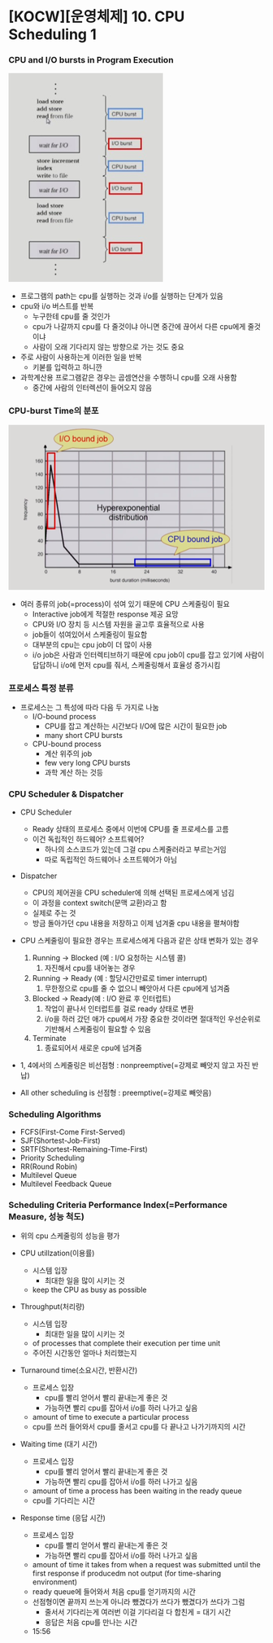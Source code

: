 # [KOCW\][운영체제] 10. CPU Scheduling 1

### CPU and I/O bursts in Program Execution

![15](./img/15.jpg)

- 프로그램의 path는 cpu를 실행하는 것과 i/o를 실행하는 단계가 있음
- cpu와 i/o 버스트를 반복
  - 누구한테 cpu를 줄 것인가
  - cpu가 나갈까지 cpu를 다 줄것이냐 아니면 중간에 끊어서 다른 cpu에게 줄것이냐
  - 사람이 오래 기다리지 않는 방향으로 가는 것도 중요
- 주로 사람이 사용하는게 이러한 일을 반복
  - 키볻를 입력하고 하니깐
- 과학계산용 프로그램같은 경우는 곱셈연산을 수행하니 cpu를 오래 사용함
  - 중간에 사람의 인터렉션이 들어오지 않음

### CPU-burst Time의 분포

![16](./img/16.png)

- 여러 종류의 job(=process)이 섞여 있기 때문에 CPU 스케줄링이 필요
  - Interactive job에게 적절한 response 제공 요망
  - CPU와 I/O 장치 등 시스템 자원을 골고루 효율적으로 사용
  - job들이 섞여있어서 스케줄링이 필요함
  - 대부분의 cpu는 cpu job이 더 많이 사용
  - i/o job은 사람과 인터렉티브하기 때문에 cpu job이 cpu를 잡고 있기에 사람이 답답하니 i/o에 먼저 cpu를 줘서, 스케줄링해서 효율성 증가시킴

### 프로세스 특정 분류

- 프로세스는 그 특성에 따라 다음 두 가지로 나눔
  - I/O-bound process
    - CPU를 잡고 계산하는 시간보다 I/O에 많은 시간이 필요한 job
    - many short CPU bursts
  - CPU-bound process
    - 계산 위주의 job
    - few very long CPU bursts
    - 과학 계산 하는 것등

### CPU Scheduler & Dispatcher

- CPU Scheduler

  - Ready 상태의 프로세스 중에서 이번에 CPU를 줄 프로세스를 고름
  - 이건 독립적인 하드웨어? 소프트웨어?
    - 하나의 소스코드가 있는데 그걸 cpu 스케줄러라고 부르는거임
    - 따로 독립적인 하드웨어나 소프트웨어가 아님

- Dispatcher

  - CPU의 제어권을 CPU scheduler에 의해 선택된 프로세스에게 넘김
  - 이 과정을 context switch(문맥 교환)라고 함
  - 실제로 주는 것
  - 방금 돌아가던 cpu 내용을 저장하고 이제 넘겨줄 cpu 내용을 펼쳐야함

- CPU 스케줄링이 필요한 경우는 프로세스에게 다음과 같은 상태 변화가 있는 경우

  1.  Running -> Blocked (예 : I/O 요청하는 시스템 콜)
      1.  자진해서 cpu를 내어놓는 경우
  2.  Running -> Ready (예 : 할당시간만료로 timer interrupt)
      1.  무한정으로 cpu를 줄 수 없으니 빼앗아서 다른 cpu에게 넘겨줌
  3.  Blocked -> Ready(예 : I/O 완료 후 인터럽트)
      1.  작업이 끝나서 인터럽트를 걸로 ready 상태로 변환
      2.  i/o을 하러 갔던 애가 cpu에서 가장 중요한 것이라면 절대적인 우선순위로 기반해서 스케줄링이 필요할 수 있음
  4.  Terminate
      1.  종료되어서 새로운 cpu에 넘겨줌

- 1, 4에서의 스케줄링은 비선점형 : nonpreemptive(=강제로 빼앗지 않고 자진 반납)

- All other scheduling is 선점형 : preemptive(=강제로 빼앗음)

### Scheduling Algorithms

- FCFS(First-Come First-Served)
- SJF(Shortest-Job-First)
- SRTF(Shortest-Remaining-Time-First)
- Priority Scheduling
- RR(Round Robin)
- Multilevel Queue
- Multilevel Feedback Queue

### Scheduling Criteria Performance Index(=Performance Measure, 성능 척도)

- 위의 cpu 스케줄링의 성능을 평가

- CPU utillzation(이용률)
  - 시스템 입장
    - 최대한 일을 많이 시키는 것
  - keep the CPU as busy as possible
- Throughput(처리량)
  - 시스템 입장
    - 최대한 일을 많이 시키는 것
  - of processes that complete their execution per time unit
  - 주어진 시간동안 얼마나 처리했는지
- Turnaround time(소요시간, 반환시간)
  - 프로세스 입장
    - cpu를 빨리 얻어서 빨리 끝내는게 좋은 것 
    - 가능하면 빨리 cpu를 잡아서 i/o를 하러 나가고 싶음
  - amount of time to execute a particular process
  - cpu를 쓰러 들어와서 cpu를 줄서고 cpu를 다 끝나고 나가기까지의 시간
- Waiting time (대기 시간)
  - 프로세스 입장
    - cpu를 빨리 얻어서 빨리 끝내는게 좋은 것 
    - 가능하면 빨리 cpu를 잡아서 i/o를 하러 나가고 싶음
  - amount of time a process has been waiting in the ready queue
  - cpu를 기다리는 시간
- Response time (응답 시간)
  - 프로세스 입장
    - cpu를 빨리 얻어서 빨리 끝내는게 좋은 것 
    - 가능하면 빨리 cpu를 잡아서 i/o를 하러 나가고 싶음
  - amount of time it takes from when a request was submitted until the first response if producedm not output (for time-sharing environment)
  - ready queue에 들어와서 처음 cpu를 얻기까지의 시간
  - 선점형이면 끝까지 쓰는게 아니라 뺐겼다가 쓰다가 뺐겼다가 쓰다가 그럼
    - 줄서서 기다리는게 여러번 이걸 기다리걸 다 합친게 = 대기 시간
    - 응답은 처음 cpu를 만나는 시간
  - 15:56